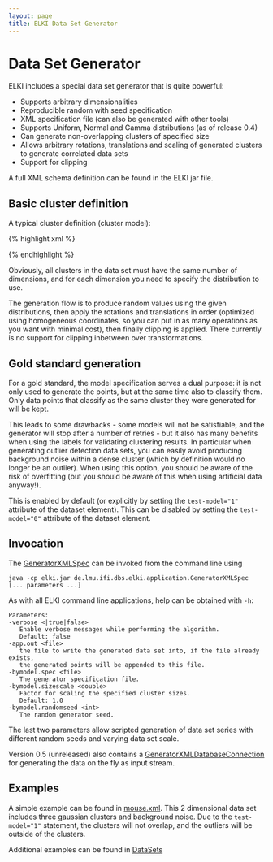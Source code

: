 ```yaml
---
layout: page
title: ELKI Data Set Generator
---
```



Data Set Generator
==================

ELKI includes a special data set generator that is quite powerful:

-   Supports arbitrary dimensionalities
-   Reproducible random with seed specification
-   XML specification file (can also be generated with other tools)
-   Supports Uniform, Normal and Gamma distributions (as of release 0.4)
-   Can generate non-overlapping clusters of specified size
-   Allows arbitrary rotations, translations and scaling of generated clusters to generate correlated data sets
-   Support for clipping

A full XML schema definition can be found in the ELKI jar file.

Basic cluster definition
------------------------

A typical cluster definition (cluster model):

{% highlight xml %}
<cluster name="Cluster_1" size="100">
  <!-- first dimension: Gaussian distribution -->
  <normal mean="0" stddev="0.5" />
  <!-- second dimension: Uniform distribution -->
  <uniform min="0" max="1" />
  <!-- third dimension: Gamma distribution -->
  <gamma k="2" theta="3" />
  <!-- you can repeat distributions as you want -->
  <!-- Now we can add arbitrary rotations and translations: -->
  <rotate axis1="1" axis2="2" angle="-60" />
  <translate vector="0.1 0.3 0.1" />
  <!-- Finally: clip to the unit cube -->
  <clip min="0 0" max="1 1"/>
</cluster>
{% endhighlight %}

Obviously, all clusters in the data set must have the same number of dimensions, and for each dimension you need to specify the distribution to use.

The generation flow is to produce random values using the given distributions, then apply the rotations and translations in order (optimized using homogeneous coordinates, so you can put in as many operations as you want with minimal cost), then finally clipping is applied. There currently is no support for clipping inbetween over transformations.

Gold standard generation
------------------------

For a gold standard, the model specification serves a dual purpose: it is not only used to generate the points, but at the same time also to classify them. Only data points that classify as the same cluster they were generated for will be kept.

This leads to some drawbacks - some models will not be satisfiable, and the generator will stop after a number of retries - but it also has many benefits when using the labels for validating clustering results. In particular when generating outlier detection data sets, you can easily avoid producing background noise within a dense cluster (which by definition would no longer be an outlier). When using this option, you should be aware of the risk of overfitting (but you should be aware of this when using artificial data anyway!).

This is enabled by default (or explicitly by setting the `test-model="1"` attribute of the dataset element). This can be disabled by setting the `test-model="0"` attribute of the dataset element.

Invocation
----------

The [GeneratorXMLSpec](/releases/current/doc/de/lmu/ifi/dbs/elki/application/GeneratorXMLSpec.html) can be invoked from the command line using

    java -cp elki.jar de.lmu.ifi.dbs.elki.application.GeneratorXMLSpec [... parameters ...]

As with all ELKI command line applications, help can be obtained with `-h`:

    Parameters:
    -verbose <|true|false>
       Enable verbose messages while performing the algorithm.
       Default: false
    -app.out <file>
       the file to write the generated data set into, if the file already exists,
       the generated points will be appended to this file.
    -bymodel.spec <file>
       The generator specification file.
    -bymodel.sizescale <double>
       Factor for scaling the specified cluster sizes.
       Default: 1.0
    -bymodel.randomseed <int>
       The random generator seed.

The last two parameters allow scripted generation of data set series with different random seeds and varying data set scale.

Version 0.5 (unreleased) also contains a [GeneratorXMLDatabaseConnection](/releases/current/doc/de/lmu/ifi/dbs/elki/datasource/GeneratorXMLDatabaseConnection.html) for generating the data on the fly as input stream.

Examples
--------

A simple example can be found in [mouse.xml](/datasets/mouse.xml). This 2 dimensional data set includes three gaussian clusters and background noise. Due to the `test-model="1"` statement, the clusters will not overlap, and the outliers will be outside of the clusters.

Additional examples can be found in [DataSets](/datasets)
